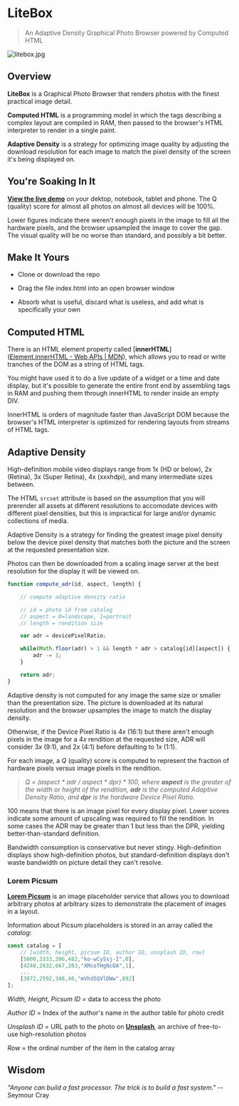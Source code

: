 # LiteBox

> An Adaptive Density Graphical Photo Browser powered by Computed HTML


![litebox.jpg](/usr/local/var/www/litebox/litebox.jpg)

## Overview

**LiteBox** is a Graphical Photo Browser that renders photos with the finest practical image detail.

**Computed HTML** is a programming model in which the tags describing a complex layout are compiled in RAM, then passed to the browser's HTML interpreter to render in a single paint.

**Adaptive Density** is a strategy for optimizing image quality by adjusting the download resolution for each image to match the pixel density of the screen it's being displayed on. 

## You're Soaking In It

[**View the live demo**](http://self) on your dektop, notebook, tablet and phone. The Q (quality) score for almost all photos on almost all devices will be 100%.

Lower figures indicate there weren't enough pixels in the image to fill all the hardware pixels, and the browser upsampled the image to cover the gap. The visual quality will be no worse than standard, and possibly a bit better.

## Make It Yours

* Clone or download the repo

* Drag the file index.html into an open browser window

* Absorb what is useful, discard what is useless, and add what is specifically your own 

## Computed HTML

There is an HTML element property called [**innerHTML**]([Element.innerHTML - Web APIs | MDN](https://developer.mozilla.org/en-US/docs/Web/API/Element/innerHTML)), which allows you to read or write tranches of the DOM as a string of HTML tags.

You might have used it to do a live update of a widget or a time and date display, but it's possible to generate the entire front end by assembling tags in RAM and pushing them through innerHTML to render inside an empty DIV. 

InnerHTML is orders of magnitude faster than JavaScript DOM because the browser's HTML interpreter is optimized for rendering layouts from streams of HTML tags.

## Adaptive Density

High-definition mobile video displays range from 1x (HD or below), 2x (Retina), 3x (Super Retina), 4x (xxxhdpi), and many intermediate sizes between.

The HTML `srcset` attribute is based on the assumption that you will prerender all assets at different resolutions to accomodate devices with different pixel densities, but this is impractical for large and/or dynamic collections of media.

Adaptive Density is a strategy for finding the greatest image pixel density below the device pixel density that matches both the picture and the screen at the requested presentation size.

Photos can then be downloaded from a scaling image server at the best resolution for the display it will be viewed on.

```javascript
function compute_adr(id, aspect, length) {

    // compute adaptive density ratio

    // id = photo id from catalog
    // aspect = 0=landscape, 1=portrait
    // length = rendition size

    var adr = devicePixelRatio; 

    while(Math.floor(adr) > 1 && length * adr > catalog[id][aspect]) {
        adr -= 1;
    }

    return adr;
}
```

Adaptive density is not computed for any image the same size or smaller than the presentation size. The picture is downloaded at its natural resolution and the browser upsamples the image to match the display density. 

Otherwise, if the Device Pixel Ratio is 4*x* (16:1) but there aren't enough pixels in the image for a 4*x* rendition at the requested size, ADR will consider 3*x* (9:1), and 2*x* (4:1) before defaulting to 1*x* (1:1).

For each image, a *Q* (quality) score is computed to represent the fraction of hardware pixels versus image pixels in the rendition.

> *Q = (aspect * adr / aspect * dpr) * 100, where **aspect** is the greater of the width or height of the rendition, **adr** is the computed Adaptive Density Ratio, and **dpr** is the hardware Device Pixel Ratio.*

100 means that there is an image pixel for every display pixel. Lower scores indicate some amount of upscaling was required to fill the rendition. In some cases the ADR may be greater than 1 but less than the DPR, yielding better-than-standard definition.

Bandwidth consumption is conservative but never stingy. High-definition displays show high-definition photos, but standard-definition displays don't waste bandwidth on picture detail they can't resolve. 

### Lorem Picsum

**[Lorem Picsum](https://picsum.photos/)** is an image placeholder service that allows you to download arbitrary photos at arbitrary sizes to demonstrate the placement of images in a layout.

Information about Picsum placeholders is stored in an array called the *catalog*:

```javascript
const catalog = [
    // [width, height, picsum ID, author ID, unsplash ID, row]
    [5000,3333,396,482,"ko-wCySsj-I",0],
    [4240,2832,667,283,"XMcoTHgNcQA",1],
    ...
    [3872,2592,348,40,"mVhd5QVlDWw",892]
];
```

*Width, Height, Picsum ID* = data to access the photo

*Author ID* = Index of the author's name in the author table for photo credit

*Unsplash ID* = URL path to the photo on [**Unsplash**](https://unsplash.com/about), an archive of free-to-use high-resolution photos

*Row* = the ordinal number of the item in the catalog array

## 



## Wisdom

*"Anyone can build a fast processor. The trick is to build a fast system."*
-- Seymour Cray
